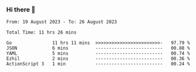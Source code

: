 ### Hi there 👋

<!--
**zhumeme/zhumeme** is a ✨ _special_ ✨ repository because its `README.md` (this file) appears on your GitHub profile.

Here are some ideas to get you started:

- 🔭 I’m currently working on ...
- 🌱 I’m currently learning ...
- 👯 I’m looking to collaborate on ...
- 🤔 I’m looking for help with ...
- 💬 Ask me about ...
- 📫 How to reach me: ...
- 😄 Pronouns: ...
- ⚡ Fun fact: ...
-->

<!--START_SECTION:waka-->

```all_time
From: 19 August 2023 - To: 26 August 2023

Total Time: 11 hrs 26 mins

Go               11 hrs 11 mins  >>>>>>>>>>>>>>>>>>>>>>>>-   97.79 %
JSON             6 mins          -------------------------   00.88 %
YAML             5 mins          -------------------------   00.74 %
Ezhil            2 mins          -------------------------   00.36 %
ActionScript 3   1 min           -------------------------   00.24 %
```

<!--END_SECTION:waka-->
